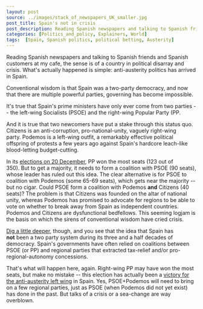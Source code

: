 ```yaml
---
layout: post
source: ../images/stack_of_newspapers_UK_smaller.jpg
post_title: Spain's not in crisis
post_description: Reading Spanish newspapers and talking to Spanish friends and Spanish customers at my cafe, the sense is of a country in political disarray and crisis. 
categories: [Politics_and_policy, Explainers, World]
tags:  [Spain, Spanish politics, political betting, Austerity]
---
```


Reading Spanish newspapers and talking to Spanish friends and Spanish customers at my cafe, the sense is of a country in political disarray and crisis. What's actually happened is simple: anti-austerity politics has arrived in Spain.

Conventional wisdom is that Spain was a two-party democracy, and now that there are multiple powerful parties, governing has become impossible.

It's true that Spain's prime ministers have only ever come from two parties -- the left-wing Socialists (PSOE) and the right-wing Popular Party (PP.

And it is true that two newcomers have put a stake through this status quo. Citizens is an anti-corruption, pro-national-unity, vaguely right-wing party. Podemos is a left-wing outfit, a remarkably effective political offspring of protests a few years ago against Spain's hardcore leach-like blood-letting budget-cutting.

In its <a href="http://www.nytimes.com/2015/12/21/world/europe/spain-election-rajoy-citizens-podemos.html?_r=0">elections on 20 December</a>, PP won the most seats (123 out of 350). But to get a majority, it needs to form a coalition with PSOE (90 seats), whose leader has ruled out this idea. The clear alternative is for PSOE to coalition with Podemos (some 65-69 seats), which gets near the majority -- but no cigar. Could PSOE form a coalition with Podemos **and** Citizens (40 seats)? The problem is that Citizens was founded on the altar of national unity, whereas Podemos has promised to advocate for regions to be able to vote on whether to break away from Spain as independent countries. Podemos and Citizens are dysfunctional bedfellows. This seeming logjam is the basis on which the sirens of conventional wisdom have cried crisis.

<a href="https://www.youtube.com/watch?v=Kn5LXZv11ww">Dig a little deeper</a>, though, and you see that the idea that Spain has **not** been a two party system during its three and a half decades of democracy. Spain's governments have often relied on coalitions between PSOE (or PP) and regional parties that extracted tax-relief and/or pro-regional-autonomy concessions.

That's what will happen here, again. Right-wing PP may have won the most seats, but make no mistake -- this election has actually been a <a href="http://Spanish Election Marks Another Rejection of Austerity - The ...">victory for the anti-austerity left wing</a> in Spain. Yes, PSOE+Podemos will need to bring on a few regional parties, just as PSOE (when Podemos did not yet exist) has done in the past. But talks of a crisis or a sea-change are way overblown.
